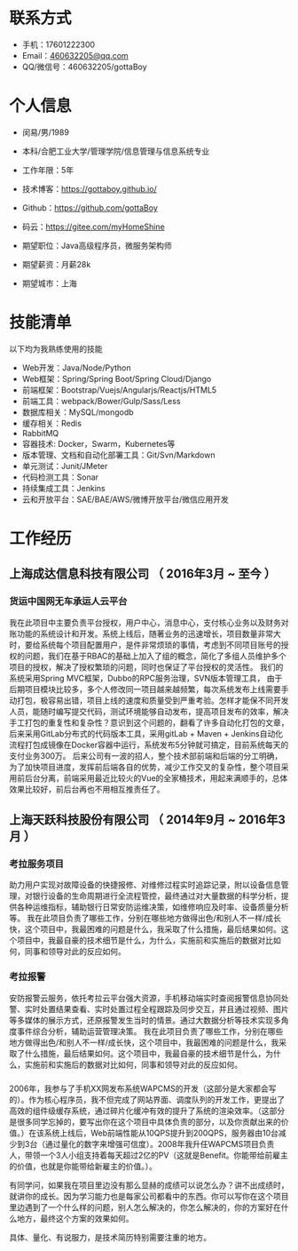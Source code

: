 
# 联系方式
- 手机：17601222300
- Email：460632205@qq.com 
- QQ/微信号：460632205/gottaBoy

# 个人信息

  - 闵易/男/1989
 - 本科/合肥工业大学/管理学院/信息管理与信息系统专业 
 - 工作年限：5年
 - 技术博客：https://gottaboy.github.io/
 - Github：https://github.com/gottaBoy
 - 码云：https://gitee.com/myHomeShine

 - 期望职位：Java高级程序员，微服务架构师
 - 期望薪资：月薪28k
 - 期望城市：上海


# 技能清单
以下均为我熟练使用的技能

- Web开发：Java/Node/Python
- Web框架：Spring/Spring Boot/Spring Cloud/Django
- 前端框架：Bootstrap/Vuejs/Angularjs/Reactjs/HTML5
- 前端工具：webpack/Bower/Gulp/Sass/Less
- 数据库相关：MySQL/mongodb
- 缓存相关：Redis
- RabbitMQ
- 容器技术:  Docker，Swarm，Kubernetes等
- 版本管理、文档和自动化部署工具：Git/Svn/Markdown
- 单元测试：Junit/JMeter
- 代码检测工具：Sonar
- 持续集成工具：Jenkins
- 云和开放平台：SAE/BAE/AWS/微博开放平台/微信应用开发

# 工作经历
## 上海成达信息科技有限公司 （ 2016年3月 ~ 至今 ）

### 货运中国网无车承运人云平台 
   我在此项目中主要负责平台授权，用户中心，消息中心，支付核心业务以及财务对账功能的系统设计和开发。系统上线后，随著业务的迅速增长，项目数量非常大时，要给系统每个项目配置用户，是件非常烦琐的事情，考虑到不同项目账号的授权的问题，我们在基于RBAC的基础上加入了组的概念，简化了多组人员维护多个项目的授权，解决了授权繁琐的问题，同时也保证了平台授权的灵活性。
   我们的系统采用Spring MVC框架，Dubbo的RPC服务治理，SVN版本管理工具， 由于后期项目模块比较多，多个人修改同一项目越来越频繁，每次系统发布上线需要手动打包，极容易出错，项目上线的速度和质量受到严重考验。怎样才能保不同开发人员，能随时编写提交代码，测试环境能够自动发布，提高项目发布的效率，解决手工打包的重复性和复杂性？意识到这个问题的，翻看了许多自动化打包的文章，后来采用GitLab分布式的代码版本工具，采用gitLab + Maven + Jenkins自动化流程打包成镜像在Docker容器中运行，系统发布5分钟就可搞定，目前系统每天的支付业务300万。
   后来公司有一波的招人，整个技术部前端和后端的分工明确，为了加快项目进度，发挥前后端各自的优势，减少工作交叉的复杂性，整个项目采用前后台分离，前端采用最近比较火的Vue的全家桶技术，用起来满顺手的，总体效果比较好，前后台再也不用相互推责任了。

## 上海天跃科技股份有限公司 （ 2014年9月 ~ 2016年3月 ）

### 考拉服务项目 
助力用户实现对故障设备的快捷报修、对维修过程实时追踪记录，附以设备信息管理，对银行设备的生命周期进行全流程管控，最终通过对大量数据的科学分析，提供各种运维指标，辅助银行日常安防运维决策，如维修响应及时率、设备质量分析等。
我在此项目负责了哪些工作，分别在哪些地方做得出色/和别人不一样/成长快，这个项目中，我最困难的问题是什么，我采取了什么措施，最后结果如何。这个项目中，我最自豪的技术细节是什么，为什么，实施前和实施后的数据对比如何，同事和领导对此的反应如何。


### 考拉报警
安防报警云服务，依托考拉云平台强大资源，手机移动端实时查阅报警信息协同处警、实时处置结果查看、实时处置过程全程跟踪及同步交互，并且通过视频、图片等多媒体的展示方式，还原报警发生当时的情景。通过大数据分析等技术实现多角度事件综合分析，辅助运营管理决策。
我在此项目负责了哪些工作，分别在哪些地方做得出色/和别人不一样/成长快，这个项目中，我最困难的问题是什么，我采取了什么措施，最后结果如何。这个项目中，我最自豪的技术细节是什么，为什么，实施前和实施后的数据对比如何，同事和领导对此的反应如何。

### 
2006年，我参与了手机XX网发布系统WAPCMS的开发（这部分是大家都会写的）。作为核心程序员，我不但完成了网站界面、调度队列的开发工作，更提出了高效的组件级缓存系统，通过碎片化缓冲有效的提升了系统的渲染效率。（这部分是很多同学忘掉的，要写出你在这个项目中具体负责的部分，以及你贡献出来的价值。）在该系统上线后，Web前端性能从10QPS提升到200QPS，服务器由10台减少到3台（通过量化的数字来增强可信度）。2008年我升任WAPCMS项目负责人，带领一个3人小组支持着每天超过2亿的PV（这就是Benefit。你能带给前雇主的价值，也就是你能带给新雇主的价值。）。

有同学问，如果我在项目里边没有那么显赫的成绩可以说怎么办？讲不出成绩时，就讲你的成长。因为学习能力也是每家公司都看中的东西。你可以写你在这个项目里边遇到了一个什么样的问题，别人怎么解决的，你怎么解决的，你的方案好在什么地方，最终这个方案的效果如何。

具体、量化、有说服力，是技术简历特别需要注重的地方。



